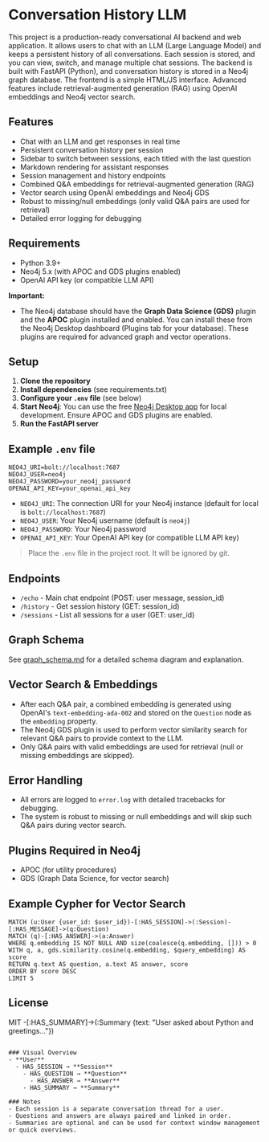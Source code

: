 
# Conversation History LLM

This project is a production-ready conversational AI backend and web application. It allows users to chat with an LLM (Large Language Model) and keeps a persistent history of all conversations. Each session is stored, and you can view, switch, and manage multiple chat sessions. The backend is built with FastAPI (Python), and conversation history is stored in a Neo4j graph database. The frontend is a simple HTML/JS interface. Advanced features include retrieval-augmented generation (RAG) using OpenAI embeddings and Neo4j vector search.

## Features
- Chat with an LLM and get responses in real time
- Persistent conversation history per session
- Sidebar to switch between sessions, each titled with the last question
- Markdown rendering for assistant responses
- Session management and history endpoints
- Combined Q&A embeddings for retrieval-augmented generation (RAG)
- Vector search using OpenAI embeddings and Neo4j GDS
- Robust to missing/null embeddings (only valid Q&A pairs are used for retrieval)
- Detailed error logging for debugging

## Requirements
- Python 3.9+
- Neo4j 5.x (with APOC and GDS plugins enabled)
- OpenAI API key (or compatible LLM API)

**Important:**
- The Neo4j database should have the **Graph Data Science (GDS)** plugin and the **APOC** plugin installed and enabled. You can install these from the Neo4j Desktop dashboard (Plugins tab for your database). These plugins are required for advanced graph and vector operations.

## Setup
1. **Clone the repository**
2. **Install dependencies** (see requirements.txt)
3. **Configure your `.env` file** (see below)
4. **Start Neo4j**: You can use the free [Neo4j Desktop app](https://neo4j.com/download/) for local development. Ensure APOC and GDS plugins are enabled.
5. **Run the FastAPI server**

## Example `.env` file
```
NEO4J_URI=bolt://localhost:7687
NEO4J_USER=neo4j
NEO4J_PASSWORD=your_neo4j_password
OPENAI_API_KEY=your_openai_api_key
```

- `NEO4J_URI`: The connection URI for your Neo4j instance (default for local is `bolt://localhost:7687`)
- `NEO4J_USER`: Your Neo4j username (default is `neo4j`)
- `NEO4J_PASSWORD`: Your Neo4j password
- `OPENAI_API_KEY`: Your OpenAI API key (or compatible LLM API key)

> Place the `.env` file in the project root. It will be ignored by git.


## Endpoints
- `/echo` - Main chat endpoint (POST: user message, session_id)
- `/history` - Get session history (GET: session_id)
- `/sessions` - List all sessions for a user (GET: user_id)

## Graph Schema
See [graph_schema.md](graph_schema.md) for a detailed schema diagram and explanation.

## Vector Search & Embeddings
- After each Q&A pair, a combined embedding is generated using OpenAI's `text-embedding-ada-002` and stored on the `Question` node as the `embedding` property.
- The Neo4j GDS plugin is used to perform vector similarity search for relevant Q&A pairs to provide context to the LLM.
- Only Q&A pairs with valid embeddings are used for retrieval (null or missing embeddings are skipped).

## Error Handling
- All errors are logged to `error.log` with detailed tracebacks for debugging.
- The system is robust to missing or null embeddings and will skip such Q&A pairs during vector search.

## Plugins Required in Neo4j
- APOC (for utility procedures)
- GDS (Graph Data Science, for vector search)

## Example Cypher for Vector Search
```
MATCH (u:User {user_id: $user_id})-[:HAS_SESSION]->(:Session)-[:HAS_MESSAGE]->(q:Question)
MATCH (q)-[:HAS_ANSWER]->(a:Answer)
WHERE q.embedding IS NOT NULL AND size(coalesce(q.embedding, [])) > 0
WITH q, a, gds.similarity.cosine(q.embedding, $query_embedding) AS score
RETURN q.text AS question, a.text AS answer, score
ORDER BY score DESC
LIMIT 5
```

## License
MIT
  -[:HAS_SUMMARY]->(:Summary {text: "User asked about Python and greetings..."})
```

### Visual Overview
- **User**
  - HAS_SESSION → **Session**
    - HAS_QUESTION → **Question**
      - HAS_ANSWER → **Answer**
    - HAS_SUMMARY → **Summary**

### Notes
- Each session is a separate conversation thread for a user.
- Questions and answers are always paired and linked in order.
- Summaries are optional and can be used for context window management or quick overviews.
